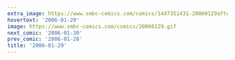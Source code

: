 ```yaml
---
extra_image: https://www.smbc-comics.com/comics/1447351431-20060129after.png
hovertext: '2006-01-29'
image: https://www.smbc-comics.com/comics/20060129.gif
next_comic: '2006-01-30'
prev_comic: '2006-01-28'
title: '2006-01-29'
---
```


